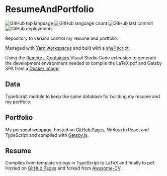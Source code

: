# ResumeAndPortfolio

![GitHub top language](https://img.shields.io/github/languages/top/MarioJim/ResumeAndPortfolio)
![GitHub language count](https://img.shields.io/github/languages/count/MarioJim/ResumeAndPortfolio)
![GitHub last commit](https://img.shields.io/github/last-commit/MarioJim/ResumeAndPortfolio)
![GitHub deployments](https://img.shields.io/github/deployments/MarioJim/mariojim.github.io/github-pages)

Repository to version control my resume and portfolio.

Managed with [Yarn workspaces](https://classic.yarnpkg.com/blog/2017/08/02/introducing-workspaces/) and built with a [shell script](https://github.com/MarioJim/ResumeAndPortfolio/blob/master/build.sh).

Using the [Remote - Containers](https://marketplace.visualstudio.com/items?itemName=ms-vscode-remote.remote-containers) Visual Studio Code extension to generate the development environment needed to compile the LaTeX pdf and Gatsby SPA from a [Docker image](https://github.com/MarioJim/ResumeAndPortfolio/blob/master/.devcontainer/Dockerfile).

## Data

TypeScript module to keep the same database for building my resume and my portfolio.

## Portfolio

My personal webpage, hosted on [GitHub Pages](https://mariojim.github.io/). Written in React and TypeScript and compiled with [Gatsby.js](https://www.gatsbyjs.org/).

## Resume

Compiles from template strings in TypeScript to LaTeX and finally to pdf. Hosted on [GitHub Pages](https://mariojim.github.io/resume.pdf) and forked from [Awesome-CV](https://github.com/posquit0/Awesome-CV/).
